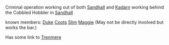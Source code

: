 Criminal operation working out of both [Sandhall](Sandhall) and [Kadarn](Kadarn) working behind the Cobbled Hobbler in [Sandhall](Sandhall)

known members:
[Duke](Duke.md)
[Coots](Coots.md)
[Slim](Slim.md)
[Maggie](Maggie.md) (May not be directly involved but works the bar.)

Has some link to [Trenmere](Trenmere)
